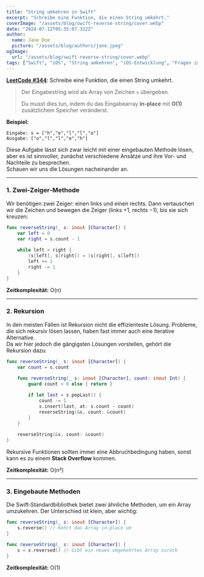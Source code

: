 ```yaml
---
title: "String umkehren in Swift"
excerpt: "Schreibe eine Funktion, die einen String umkehrt."
coverImage: "/assets/blog/swift-reverse-string/cover.webp"
date: "2024-07-12T05:35:07.322Z"
author:
  name: Jane Doe
  picture: "/assets/blog/authors/jane.jpeg"
ogImage:
  url: "/assets/blog/swift-reverse-string/cover.webp"
tags: ["Swift", "iOS", "String umkehren", "iOS-Entwicklung", "Fragen im Vorstellungsgespräch"]
---
```


[**LeetCode #344**](https://leetcode.com/problems/reverse-string/): Schreibe eine Funktion, die einen String umkehrt.

> Der Eingabestring wird als Array von Zeichen `s` übergeben.  
>
> Du musst dies tun, indem du das Eingabearray **in‑place** mit **O(1)** zusätzlichem Speicher veränderst.

**Beispiel:**  
```
Eingabe: s = ["h","e","l","l","o"]  
Ausgabe: ["o","l","l","e","h"]
```

Diese Aufgabe lässt sich zwar leicht mit einer eingebauten Methode lösen, aber es ist sinnvoller, zunächst verschiedene Ansätze und ihre Vor- und Nachteile zu besprechen.  
Schauen wir uns die Lösungen nacheinander an.

---

### 1. Zwei‑Zeiger‑Methode  
Wir benötigen zwei Zeiger: einen links und einen rechts. Dann vertauschen wir die Zeichen und bewegen die Zeiger (links +1, rechts −1), bis sie sich kreuzen:

```swift
func reverseString(_ s: inout [Character]) {
    var left = 0
    var right = s.count - 1
        
    while left < right {
        (s[left], s[right]) = (s[right], s[left])
        left += 1
        right -= 1
    }
}
```
**Zeitkomplexität:** O(n)

---

### 2. Rekursion  
In den meisten Fällen ist Rekursion nicht die effizienteste Lösung. Probleme, die sich rekursiv lösen lassen, haben fast immer auch eine iterative Alternative.  
Da wir hier jedoch die gängigsten Lösungen vorstellen, gehört die Rekursion dazu:

```swift
func reverseString(_ s: inout [Character]) {
    var count = s.count
        
    func reverseString(_ s: inout [Character], count: inout Int) {
        guard count > 0 else { return }

        if let last = s.popLast() {
            count -= 1
            s.insert(last, at: s.count - count)
            reverseString(&s, count: &count)
        }
    }
        
    reverseString(&s, count: &count)
}
```

Rekursive Funktionen sollten immer eine Abbruchbedingung haben, sonst kann es zu einem **Stack Overflow** kommen.  

**Zeitkomplexität:** O(n²)

---

### 3. Eingebaute Methoden  
Die Swift‑Standardbibliothek bietet zwei ähnliche Methoden, um ein Array umzukehren. Der Unterschied ist klein, aber wichtig:

```swift
func reverseString(_ s: inout [Character]) {    
    s.reverse() // Kehrt das Array in-place um
}

func reverseString(_ s: inout [Character]) {
    s = s.reversed() // Gibt ein neues umgekehrtes Array zurück
}
```
**Zeitkomplexität:** O(1)